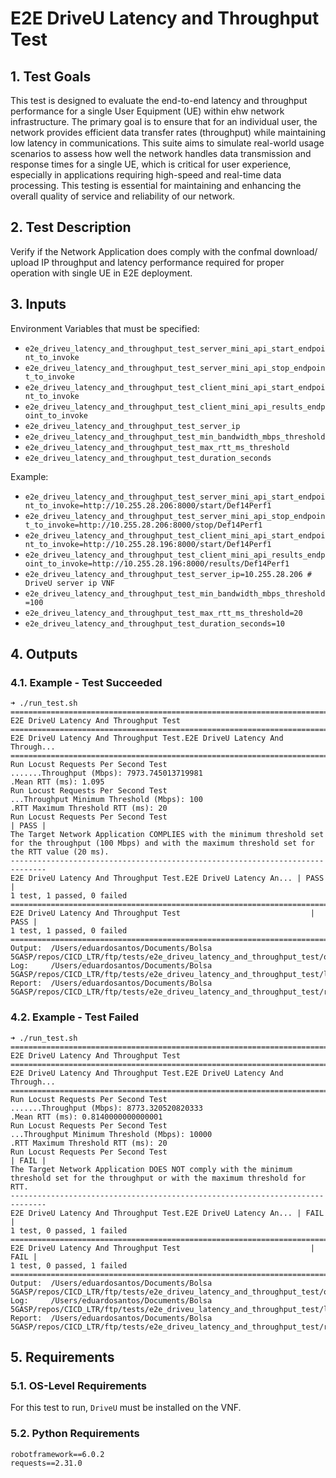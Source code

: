 # E2E DriveU Latency and Throughput Test

## 1. Test Goals

This test is designed to evaluate the end-to-end latency and throughput performance for a single User Equipment (UE) within ehw network infrastructure. The primary goal is to ensure that for an individual user, the network provides efficient data transfer rates (throughput) while maintaining low latency in communications. This suite aims to simulate real-world usage scenarios to assess how well the network handles data transmission and response times for a single UE, which is critical for user experience, especially in applications requiring high-speed and real-time data processing. This testing is essential for maintaining and enhancing the overall quality of service and reliability of our network.

## 2. Test Description

Verify if the Network Application does comply with the confmal download/ upload IP throughput and latency performance required for proper operation with single UE in E2E deployment.

## 3. Inputs

Environment Variables that must be specified:
- `e2e_driveu_latency_and_throughput_test_server_mini_api_start_endpoint_to_invoke`
- `e2e_driveu_latency_and_throughput_test_server_mini_api_stop_endpoint_to_invoke`
- `e2e_driveu_latency_and_throughput_test_client_mini_api_start_endpoint_to_invoke`
- `e2e_driveu_latency_and_throughput_test_client_mini_api_results_endpoint_to_invoke`
- `e2e_driveu_latency_and_throughput_test_server_ip`
- `e2e_driveu_latency_and_throughput_test_min_bandwidth_mbps_threshold`
- `e2e_driveu_latency_and_throughput_test_max_rtt_ms_threshold`
- `e2e_driveu_latency_and_throughput_test_duration_seconds`


Example:
- `e2e_driveu_latency_and_throughput_test_server_mini_api_start_endpoint_to_invoke=http://10.255.28.206:8000/start/Def14Perf1`
- `e2e_driveu_latency_and_throughput_test_server_mini_api_stop_endpoint_to_invoke=http://10.255.28.206:8000/stop/Def14Perf1`
- `e2e_driveu_latency_and_throughput_test_client_mini_api_start_endpoint_to_invoke=http://10.255.28.196:8000/start/Def14Perf1`
- `e2e_driveu_latency_and_throughput_test_client_mini_api_results_endpoint_to_invoke=http://10.255.28.196:8000/results/Def14Perf1`
- `e2e_driveu_latency_and_throughput_test_server_ip=10.255.28.206 # DriveU server ip VNF`
- `e2e_driveu_latency_and_throughput_test_min_bandwidth_mbps_threshold=100`
- `e2e_driveu_latency_and_throughput_test_max_rtt_ms_threshold=20`
- `e2e_driveu_latency_and_throughput_test_duration_seconds=10`


## 4. Outputs

### 4.1. Example - Test Succeeded

```
➜ ./run_test.sh
==============================================================================
E2E DriveU Latency And Throughput Test
==============================================================================
E2E DriveU Latency And Throughput Test.E2E DriveU Latency And Through...
==============================================================================
Run Locust Requests Per Second Test                                   .......Throughput (Mbps): 7973.745013719981
.Mean RTT (ms): 1.095
Run Locust Requests Per Second Test                                   ...Throughput Minimum Threshold (Mbps): 100
.RTT Maximum Threshold RTT (ms): 20
Run Locust Requests Per Second Test                                   | PASS |
The Target Network Application COMPLIES with the minimum threshold set for the throughput (100 Mbps) and with the maximum threshold set for the RTT value (20 ms).
------------------------------------------------------------------------------
E2E DriveU Latency And Throughput Test.E2E DriveU Latency An... | PASS |
1 test, 1 passed, 0 failed
==============================================================================
E2E DriveU Latency And Throughput Test                             | PASS |
1 test, 1 passed, 0 failed
==============================================================================
Output:  /Users/eduardosantos/Documents/Bolsa 5GASP/repos/CICD_LTR/ftp/tests/e2e_driveu_latency_and_throughput_test/output.xml
Log:     /Users/eduardosantos/Documents/Bolsa 5GASP/repos/CICD_LTR/ftp/tests/e2e_driveu_latency_and_throughput_test/log.html
Report:  /Users/eduardosantos/Documents/Bolsa 5GASP/repos/CICD_LTR/ftp/tests/e2e_driveu_latency_and_throughput_test/report.html
```

### 4.2. Example - Test Failed

```
➜ ./run_test.sh
==============================================================================
E2E DriveU Latency And Throughput Test
==============================================================================
E2E DriveU Latency And Throughput Test.E2E DriveU Latency And Through...
==============================================================================
Run Locust Requests Per Second Test                                   .......Throughput (Mbps): 8773.320520820333
.Mean RTT (ms): 0.8140000000000001
Run Locust Requests Per Second Test                                   ...Throughput Minimum Threshold (Mbps): 10000
.RTT Maximum Threshold RTT (ms): 20
Run Locust Requests Per Second Test                                   | FAIL |
The Target Network Application DOES NOT comply with the minimum threshold set for the throughput or with the maximum threshold for RTT.
------------------------------------------------------------------------------
E2E DriveU Latency And Throughput Test.E2E DriveU Latency An... | FAIL |
1 test, 0 passed, 1 failed
==============================================================================
E2E DriveU Latency And Throughput Test                             | FAIL |
1 test, 0 passed, 1 failed
==============================================================================
Output:  /Users/eduardosantos/Documents/Bolsa 5GASP/repos/CICD_LTR/ftp/tests/e2e_driveu_latency_and_throughput_test/output.xml
Log:     /Users/eduardosantos/Documents/Bolsa 5GASP/repos/CICD_LTR/ftp/tests/e2e_driveu_latency_and_throughput_test/log.html
Report:  /Users/eduardosantos/Documents/Bolsa 5GASP/repos/CICD_LTR/ftp/tests/e2e_driveu_latency_and_throughput_test/report.html
```

## 5. Requirements

### 5.1. OS-Level Requirements

For this test to run, `DriveU` must be installed on the VNF.

### 5.2. Python Requirements

```
robotframework==6.0.2
requests==2.31.0
```
